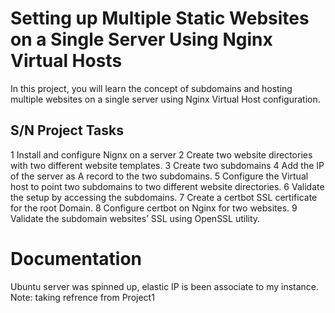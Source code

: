 # Setting up Multiple Static Websites on a Single Server Using Nginx Virtual Hosts
In this project, you will learn the concept of subdomains and hosting multiple websites on a single server using Nginx Virtual Host configuration.
## S/N	Project Tasks
1	Install and configure Nignx on a server
2	Create two website directories with two different website templates.
3	Create two subdomains
4	Add the IP of the server as A record to the two subdomains.
5	Configure the Virtual host to point two subdomains to two different website directories.
6	Validate the setup by accessing the subdomains.
7	Create a certbot SSL certificate for the root Domain.
8	Configure certbot on Nginx for two websites.
9	Validate the subdomain websites’ SSL using OpenSSL utility.
# Documentation
Ubuntu server was spinned up, elastic IP is been associate to my instance.   Note: taking refrence from Project1
